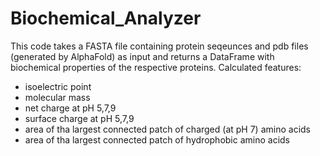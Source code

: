 # Biochemical_Analyzer

This code takes a FASTA file containing protein seqeunces and pdb files (generated by AlphaFold) as input and returns a DataFrame with biochemical properties of the respective proteins. 
Calculated features: 

- isoelectric point
- molecular mass
- net charge at pH 5,7,9
- surface charge at pH 5,7,9
- area of tha largest connected patch of charged (at pH 7) amino acids
- area of tha largest connected patch of hydrophobic amino acids

